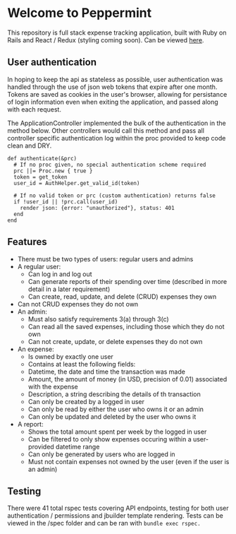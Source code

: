# Welcome to Peppermint

This repository is full stack expense tracking application, built with Ruby on Rails and React / Redux (styling coming soon).  Can be viewed [here](https://gigster-peppermint.herokuapp.com).


## User authentication
In hoping to keep the api as stateless as possible, user authentication was handled through the use of json web tokens that expire after one month. Tokens are saved as cookies in the user's browser, allowing for persistance of login information even when exiting the application, and passed along with each request.

The ApplicationController implemented the bulk of the authentication in the method below. Other controllers would call this method and pass all controller specific authentication log within the proc provided to keep code clean and DRY.
```
def authenticate(&prc)
  # If no proc given, no special authentication scheme required
  prc ||= Proc.new { true }
  token = get_token
  user_id = AuthHelper.get_valid_id(token)

  # If no valid token or prc (custom authentication) returns false
  if !user_id || !prc.call(user_id)
    render json: {error: "unauthorized"}, status: 401
  end
end
```

## Features
- There must be two types of users: regular users and admins
- A regular user:
  - Can log in and log out
  - Can generate reports of their spending over time (described in more detail in a later requirement)
  - Can create, read, update, and delete (CRUD) expenses they own
- Can not CRUD expenses they do not own
- An admin:
  - Must also satisfy requirements 3(a) through 3(c)
  - Can read all the saved expenses, including those which they do not own
  - Can not create, update, or delete expenses they do not own
- An expense:
  - Is owned by exactly one user
  - Contains at least the following fields:
  - Datetime, the date and time the transaction was made
  - Amount, the amount of money (in USD, precision of 0.01) associated with the expense
  - Description, a string describing the details of th transaction
  - Can only be created by a logged in user
  - Can only be read by either the user who owns it or an admin
  - Can only be updated and deleted by the user who owns it
- A report:
  - Shows the total amount spent per week by the logged in user
  - Can be filtered to only show expenses occuring within a user-provided datetime range
  - Can only be generated by users who are logged in
  - Must not contain expenses not owned by the user (even if the user is an admin)

## Testing
There were 41 total rspec tests covering API endpoints, testing for both user authentication / permissions and jbuilder template rendering.  Tests can be viewed in the /spec folder and can be ran with
``` bundle exec rspec. ```
